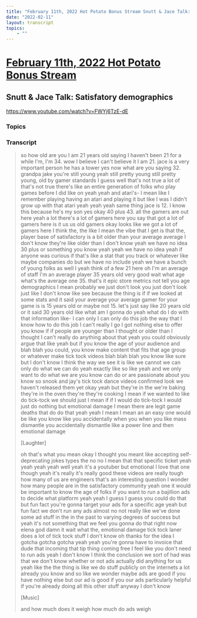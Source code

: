 ```yaml
---
title: "February 11th, 2022 Hot Potato Bonus Stream Snutt & Jace Talk: Satisfatory demographics"
date: "2022-02-11"
layout: transcript
topics:
    - ""
---
```

# [February 11th, 2022 Hot Potato Bonus Stream](../2022-02-11.md)
## Snutt & Jace Talk: Satisfatory demographics
https://www.youtube.com/watch?v=FWYj6TzE-dE

### Topics


### Transcript

> so how old are you I am 21 years old saying I haven't been 21 for a while I'm, I'm 34. wow I believe I can't believe it I am 21. jace is a very important person he has a tower yes now what are you saying 32. grandpa jake you're still young yeah still pretty young still pretty young, old by gamer standards I guess well that's not true a lot of that's not true there's like an entire generation of folks who play games before I did like on yeah yeah and atari's- I mean like I remember playing having an atari and playing it but like I was I didn't grow up with that atari yeah yeah yeah same thing jace is 12. I know this because he's my son yes okay 40 plus 43. all the gamers are out here yeah a lot there's a lot of gamers here you say that got a lot of gamers here is it us us old gamers okay looks like we got a lot of gamers here I think the, the like I mean the vibe that I get is that the, player base of satisfactory is a bit older than your average average I don't know they're like older than I don't know yeah we have no idea 30 plus or something you know yeah yeah we have no idea yeah if anyone was curious if that's like a stat that you track or whatever like maybe companies do but we have no include yeah we have a bunch of young folks as well I yeah think of a few 21 here oh I'm an average of staff I'm an average player 35 years old very good wait what age what's the average one 35. that's it epic store metrics not tell you age demographics I mean probably we just don't look you just don't look just like I don't know like see because the thing is if if we looked at some stats and it said your average your average gamer for your game is is 15 years old or maybe not 15. let's just say like 20 years old or it said 30 years old like what am I gonna do yeah what do I do with that information like- I can only I can only do this job the way that I know how to do this job I can't really I go I got nothing else to offer you know if if people are younger than I thought or older than I thought I can't really do anything about that yeah you could obviously argue that like yeah but if you know the age of your audience and blah blah you could, you know make content that fits that age group or whatever make tick tock videos blah blah blah you know like sure but I don't know I think the way we see it is like we cannot we can only do what we can do yeah exactly like so like yeah and we only want to do what we are you know can do or are passionate about you know so snook and jay's tick tock dance videos confirmed look we haven't released them yet okay yeah but they're in the we're baking they're in the oven they're they're cooking I mean if we wanted to like do tick-tock we should just I mean if if I would do tick-tock I would just do nothing but emotional damage I mean there are legit game deaths that do do that yeah yeah I mean I mean an an easy one would be like you know like you accidentally when you when you like mass dismantle you accidentally dismantle like a power line and then emotional damage
>
> [Laughter]
>
> oh that's what you mean okay I thought you meant like accepting self-deprecating jokes types the no no I mean that that specific ticket yeah yeah yeah yeah well yeah it's a youtuber but emotional I love that one though yeah it's really it's really good these videos are really tough how many of us are engineers that's an interesting question I wonder how many people are in the satisfactory community yeah one it would be important to know the age of folks if you want to run a bajillion ads to decide what platform yeah yeah I guess I guess you could do that but fun fact you're gonna target your ads for a specific age yeah but fun fact we don't run any ads almost no not really like we've done some ad stuff in the in the past to varying degrees of success but yeah it's not something that we feel you gonna do that right now elena god damn it wait what the, emotional damage tick tock laner does a lot of tick tock stuff I don't know oh thanks for the idea I gotcha gotcha gotcha yeah yeah you're gonna have to invoice that dude that incoming that tip thing coming free I feel like you don't need to run ads yeah I don't know I think the conclusion we sort of had was that we don't know whether or not ads actually did anything for us yeah like the the thing is like we do stuff publicly on the internets a lot already you know and so like we wonder maybe ads are good if you have nothing else but our ad is good if you our ads particularly helpful if you're already doing all this other stuff anyway I don't know
>
> [Music]
>
> and how much does it weigh how much do ads weigh
